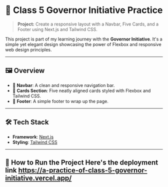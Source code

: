 # 🌟 Class 5 Governor Initiative Practice  

> **Project:** Create a responsive layout with a Navbar, Five Cards, and a Footer using Next.js and Tailwind CSS.  

This project is part of my learning journey with the **Governor Initiative**. It's a simple yet elegant design showcasing the power of Flexbox and responsive web design principles.  

---

## 🖼️ Overview  

- 🔹 **Navbar**: A clean and responsive navigation bar.  
- 🔹 **Cards Section**: Five neatly aligned cards styled with Flexbox and Tailwind CSS.  
- 🔹 **Footer**: A simple footer to wrap up the page.  

---

## 🛠️ Tech Stack  

- **Framework**: [Next.js](https://nextjs.org/)  
- **Styling**: [Tailwind CSS](https://tailwindcss.com/)  

---

## 🚀 How to Run the Project  Here's the deployment link https://a-practice-of-class-5-governor-initiative.vercel.app/
